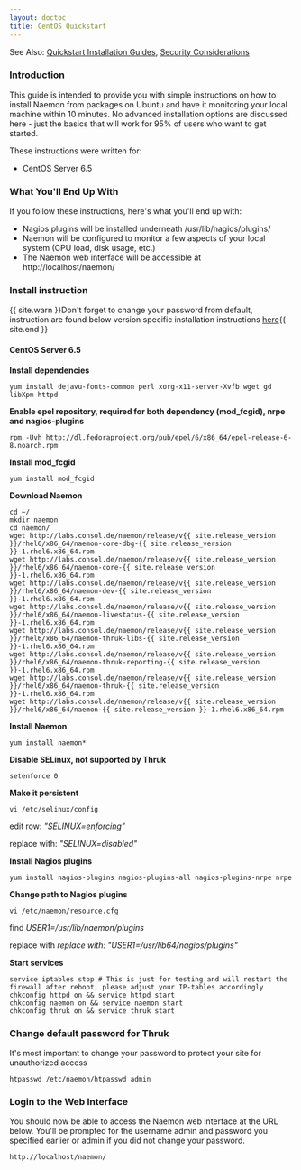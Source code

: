 ```yaml
---
layout: doctoc
title: CentOS Quickstart
---
```

<span class="glyphicon glyphicon-arrow-right"></span> See Also: <a href="quickstart.html">Quickstart Installation Guides</a>, <a href="security.html">Security Considerations</a>

### Introduction

This guide is intended to provide you with simple instructions on how to install Naemon from packages on Ubuntu and have it monitoring your local machine within 10 minutes. No advanced installation options are discussed here - just the basics that will work for 95% of users who want to get started.

These instructions were written for:

* CentOS Server 6.5

### What You'll End Up With

If you follow these instructions, here's what you'll end up with:

<ul>
<li>Nagios plugins will be installed underneath /usr/lib/nagios/plugins/</li>
<li>Naemon will be configured to monitor a few aspects of your local system (CPU load, disk usage, etc.)</li>
<li>The Naemon web interface will be accessible at http://localhost/naemon/</li>
</ul>

### Install instruction 

{{ site.warn }}Don't forget to change your password from default, instruction are found below version specific installation instructions <a href="#change_default_password_for_thruk">here</a>{{ site.end }}

#### CentOS Server 6.5

**Install dependencies**

```
yum install dejavu-fonts-common perl xorg-x11-server-Xvfb wget gd libXpm httpd
```

**Enable epel repository, required for both dependency (mod_fcgid), nrpe and nagios-plugins**

```
rpm -Uvh http://dl.fedoraproject.org/pub/epel/6/x86_64/epel-release-6-8.noarch.rpm
```

**Install mod_fcgid**

```
yum install mod_fcgid
```

**Download Naemon**

```
cd ~/
mkdir naemon
cd naemon/
wget http://labs.consol.de/naemon/release/v{{ site.release_version }}/rhel6/x86_64/naemon-core-dbg-{{ site.release_version }}-1.rhel6.x86_64.rpm
wget http://labs.consol.de/naemon/release/v{{ site.release_version }}/rhel6/x86_64/naemon-core-{{ site.release_version }}-1.rhel6.x86_64.rpm
wget http://labs.consol.de/naemon/release/v{{ site.release_version }}/rhel6/x86_64/naemon-dev-{{ site.release_version }}-1.rhel6.x86_64.rpm
wget http://labs.consol.de/naemon/release/v{{ site.release_version }}/rhel6/x86_64/naemon-livestatus-{{ site.release_version }}-1.rhel6.x86_64.rpm
wget http://labs.consol.de/naemon/release/v{{ site.release_version }}/rhel6/x86_64/naemon-thruk-libs-{{ site.release_version }}-1.rhel6.x86_64.rpm
wget http://labs.consol.de/naemon/release/v{{ site.release_version }}/rhel6/x86_64/naemon-thruk-reporting-{{ site.release_version }}-1.rhel6.x86_64.rpm
wget http://labs.consol.de/naemon/release/v{{ site.release_version }}/rhel6/x86_64/naemon-thruk-{{ site.release_version }}-1.rhel6.x86_64.rpm
wget http://labs.consol.de/naemon/release/v{{ site.release_version }}/rhel6/x86_64/naemon-{{ site.release_version }}-1.rhel6.x86_64.rpm
```

**Install Naemon**

```
yum install naemon*
```

**Disable SELinux, not supported by Thruk**

```
setenforce 0
```

**Make it persistent**

```
vi /etc/selinux/config
```

edit row: *"SELINUX=enforcing"*

replace with: *"SELINUX=disabled"*

**Install Nagios plugins**

```
yum install nagios-plugins nagios-plugins-all nagios-plugins-nrpe nrpe
```

**Change path to Nagios plugins**

```
vi /etc/naemon/resource.cfg 
```

find *$USER1$=/usr/lib/naemon/plugins*

replace with *replace with: "$USER1$=/usr/lib64/nagios/plugins"*

**Start services**

```
service iptables stop # This is just for testing and will restart the firewall after reboot, please adjust your IP-tables accordingly
chkconfig httpd on && service httpd start
chkconfig naemon on && service naemon start
chkconfig thruk on && service thruk start
```

### Change default password for Thruk

It's most important to change your password to protect your site for unauthorized access

```
htpasswd /etc/naemon/htpasswd admin
```

### Login to the Web Interface

You should now be able to access the Naemon web interface at the URL below.  You'll be prompted for the username admin and password you specified earlier or admin if you did not change your password.

```
http://localhost/naemon/
```
